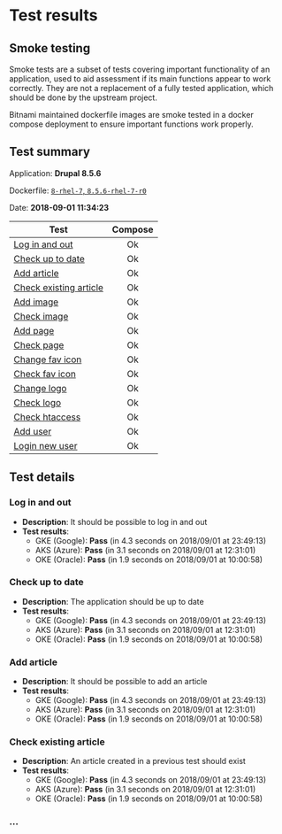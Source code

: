 # Test results

## Smoke testing

Smoke tests are a subset of tests covering important functionality of an application, used to aid assessment if its main functions appear to work correctly. They are not a replacement of a fully tested application, which should be done by the upstream project.

Bitnami maintained dockerfile images are smoke tested in a docker compose deployment to ensure important functions work properly.

## Test summary

Application: **Drupal 8.5.6**

Dockerfile: [`8-rhel-7`, `8.5.6-rhel-7-r0`](./Dockerfile) 

Date: **2018-09-01 11:34:23**

Test | Compose
--- | :---:
[Log in and out](#log-in-and-out) | Ok
[Check up to date](#check-up-to-date) | Ok
[Add article](#add-article) | Ok
[Check existing article](#check-existing-article)  | Ok
[Add image](#a) | Ok
[Check image](#a) | Ok
[Add page](#a) | Ok
[Check page](#a) | Ok
[Change fav icon](#a) | Ok
[Check fav icon](#a) | Ok
[Change logo](#a) | Ok
[Check logo](#a) | Ok
[Check htaccess](#a) | Ok
[Add user](#a) | Ok
[Login new user](#a) | Ok

## Test details

### Log in and out

- **Description**: It should be possible to log in and out  
- **Test results**:
  - GKE (Google): **Pass** (in 4.3 seconds on 2018/09/01 at 23:49:13)
  - AKS (Azure): **Pass** (in 3.1 seconds on 2018/09/01 at 12:31:01)
  - OKE (Oracle): **Pass** (in 1.9 seconds on 2018/09/01 at 10:00:58)

### Check up to date

- **Description**: The application should be up to date  
- **Test results**:
  - GKE (Google): **Pass** (in 4.3 seconds on 2018/09/01 at 23:49:13)
  - AKS (Azure): **Pass** (in 3.1 seconds on 2018/09/01 at 12:31:01)
  - OKE (Oracle): **Pass** (in 1.9 seconds on 2018/09/01 at 10:00:58)

### Add article

- **Description**: It should be possible to add an article  
- **Test results**:
  - GKE (Google): **Pass** (in 4.3 seconds on 2018/09/01 at 23:49:13)
  - AKS (Azure): **Pass** (in 3.1 seconds on 2018/09/01 at 12:31:01)
  - OKE (Oracle): **Pass** (in 1.9 seconds on 2018/09/01 at 10:00:58)

### Check existing article

- **Description**: An article created in a previous test should exist  
- **Test results**:
  - GKE (Google): **Pass** (in 4.3 seconds on 2018/09/01 at 23:49:13)
  - AKS (Azure): **Pass** (in 3.1 seconds on 2018/09/01 at 12:31:01)
  - OKE (Oracle): **Pass** (in 1.9 seconds on 2018/09/01 at 10:00:58)

### ...
